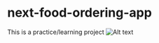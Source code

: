# next-food-ordering-app
This is a practice/learning project
![Alt text](next-food-ordering-app/food-ordering-app/public/?raw=true "Title")
